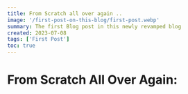 ```yaml
---
title: From Scratch all over again ..
image: '/first-post-on-this-blog/first-post.webp'
summary: The first Blog post in this newly revamped blog
created: 2023-07-08
tags: ['First Post']
toc: true
---
```


# From Scratch All Over Again:
